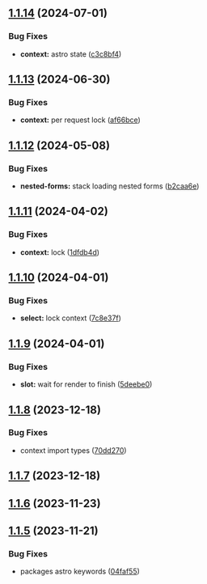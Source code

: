 ## [1.1.14](https://github.com/withastro-utils/utils/compare/@astro-utils/context@1.1.13...@astro-utils/context@1.1.14) (2024-07-01)


### Bug Fixes

* **context:** astro state ([c3c8bf4](https://github.com/withastro-utils/utils/commit/c3c8bf4c99aff7dd2a3eeabef77fca6349f794a8))

## [1.1.13](https://github.com/withastro-utils/utils/compare/@astro-utils/context@1.1.12...@astro-utils/context@1.1.13) (2024-06-30)


### Bug Fixes

* **context:** per request lock ([af66bce](https://github.com/withastro-utils/utils/commit/af66bce16c6411e787ad9a40e98c6b6499fcba63))

## [1.1.12](https://github.com/withastro-utils/utils/compare/@astro-utils/context@1.1.11...@astro-utils/context@1.1.12) (2024-05-08)


### Bug Fixes

* **nested-forms:** stack loading nested forms ([b2caa6e](https://github.com/withastro-utils/utils/commit/b2caa6e06a2b3e17207572e4e1829d3757883a95))

## [1.1.11](https://github.com/withastro-utils/utils/compare/@astro-utils/context@1.1.10...@astro-utils/context@1.1.11) (2024-04-02)


### Bug Fixes

* **context:** lock ([1dfdb4d](https://github.com/withastro-utils/utils/commit/1dfdb4d003af3582de117c9acad32d35d7cac831))

## [1.1.10](https://github.com/withastro-utils/utils/compare/@astro-utils/context@1.1.9...@astro-utils/context@1.1.10) (2024-04-01)


### Bug Fixes

* **select:** lock context ([7c8e37f](https://github.com/withastro-utils/utils/commit/7c8e37f377840e9324585f21a8db9760fb9b6015))

## [1.1.9](https://github.com/withastro-utils/utils/compare/@astro-utils/context@1.1.8...@astro-utils/context@1.1.9) (2024-04-01)


### Bug Fixes

* **slot:** wait for render to finish ([5deebe0](https://github.com/withastro-utils/utils/commit/5deebe07daf04c08acdb34d0ebd487e9bbb2e623))

## [1.1.8](https://github.com/withastro-utils/utils/compare/@astro-utils/context@1.1.7...@astro-utils/context@1.1.8) (2023-12-18)


### Bug Fixes

* context import types ([70dd270](https://github.com/withastro-utils/utils/commit/70dd27012c9729179e6e602c0307a0bf7bc44d80))

## [1.1.7](https://github.com/withastro-utils/utils/compare/@astro-utils/context@1.1.6...@astro-utils/context@1.1.7) (2023-12-18)

## [1.1.6](https://github.com/withastro-utils/utils/compare/@astro-utils/context@1.1.5...@astro-utils/context@1.1.6) (2023-11-23)

## [1.1.5](https://github.com/withastro-utils/utils/compare/@astro-utils/context@1.1.4...@astro-utils/context@1.1.5) (2023-11-21)


### Bug Fixes

* packages astro keywords ([04faf55](https://github.com/withastro-utils/utils/commit/04faf559ea1326936e137c2783894b2792cfa9af))
